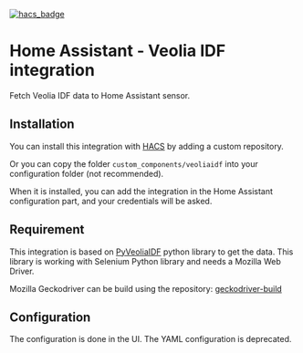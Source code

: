 [![hacs_badge](https://img.shields.io/badge/HACS-Custom-41BDF5.svg)](https://github.com/hacs/integration)

# Home Assistant - Veolia IDF integration

Fetch Veolia IDF data to Home Assistant sensor.

## Installation

You can install this integration with [HACS](https://hacs.xyz/) by adding
a custom repository.

Or you can copy the folder `custom_components/veoliaidf` into your
configuration folder (not recommended).

When it is installed, you can add the integration in the Home Assistant
configuration part, and your credentials will be asked.

## Requirement

This integration is based on [PyVeoliaIDF](https://github.com/ssenart/PyVeoliaIDF)
python library to get the data. This library is working with Selenium Python library
and needs a Mozilla Web Driver.

Mozilla Geckodriver can be build using the repository:
[geckodriver-build](https://github.com/valletw/geckodriver-build)

## Configuration

The configuration is done in the UI. The YAML configuration is deprecated.
